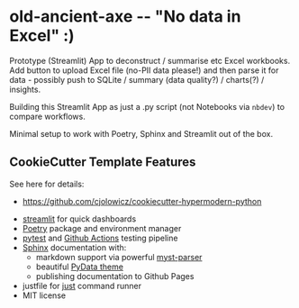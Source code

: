 # old-ancient-axe -- "No data in Excel" :)

Prototype (Streamlit) App to deconstruct / summarise etc Excel workbooks. Add button to upload Excel file (no-PII data please!) and then parse it for data - possibly push to SQLite / summary (data quality?) / charts(?) / insights.

Building this Streamlit App as just a .py script (not Notebooks via `nbdev`) to compare workflows.

Minimal setup to work with Poetry, Sphinx and Streamlit out of the box.

## CookieCutter Template Features

See here for details: 
* https://github.com/cjolowicz/cookiecutter-hypermodern-python

 - [streamlit](https://docs.streamlit.io/en/stable/) for quick dashboards
 - [Poetry](https://python-poetry.org/) package and environment manager
 - [pytest](https://docs.pytest.org/en/stable/) and [Github Actions](https://docs.github.com/en/free-pro-team@latest/actions) testing pipeline
 - [Sphinx](https://www.sphinx-doc.org/en/master/) documentation with:
   - markdown support via powerful [myst-parser](https://myst-parser.readthedocs.io/en/latest/)
   - beautiful [PyData theme](https://pydata-sphinx-theme.readthedocs.io/en/latest/)
   - publishing documentation to Github Pages
- justfile for [just](https://github.com/casey/just) command runner
- MIT license

